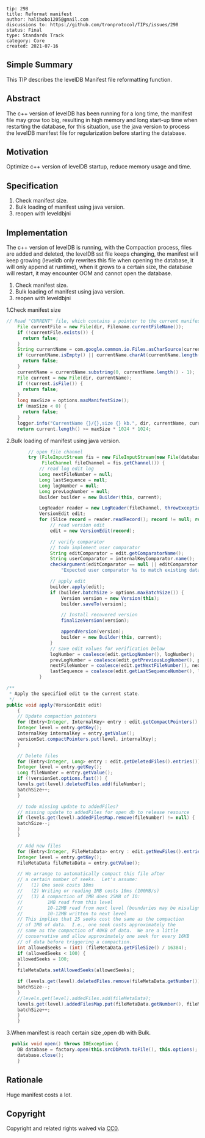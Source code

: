 ```
tip: 298
title: Reformat manifest	
author: halibobo1205@gmail.com
discussions to: https://github.com/tronprotocol/TIPs/issues/298
status: Final
type: Standards Track
category: Core
created: 2021-07-16
```

## Simple Summary
This TIP describes the levelDB Manifest file reformatting function.

## Abstract
The c++ version of levelDB has been running for a long time, the manifest file may grow too big, resulting in high memory and long start-up time when restarting the database, for this situation, use the java version to process the levelDB manifest file for regularization before starting the database.

## Motivation
Optimize c++ version of levelDB startup, reduce memory usage and time.

## Specification
1. Check manifest size.
2. Bulk loading of manifest using java version.
3. reopen with leveldbjni

## Implementation

The c++ version of levelDB is running, with the Compaction process, files are added and deleted, the levelDB sst file keeps changing, the manifest will keep growing (leveldb only rewrites this file when opening the database, it will only append at runtime), when it grows to a certain size, the database will restart, it may encounter OOM and cannot open the database.

1. Check manifest size.
2. Bulk loading of manifest using java version.
3. reopen with leveldbjni


1.Check manifest size
```java
// Read "CURRENT" file, which contains a pointer to the current manifest file
    File currentFile = new File(dir, Filename.currentFileName());
    if (!currentFile.exists()) {
      return false;
    }
    String currentName = com.google.common.io.Files.asCharSource(currentFile, UTF_8).read();
    if (currentName.isEmpty() || currentName.charAt(currentName.length() - 1) != '\n') {
      return false;
    }
    currentName = currentName.substring(0, currentName.length() - 1);
    File current = new File(dir, currentName);
    if (!current.isFile()) {
      return false;
    }
    long maxSize = options.maxManifestSize();
    if (maxSize < 0) {
      return false;
    }
    logger.info("CurrentName {}/{},size {} kb.", dir, currentName, current.length() / 1024);
    return current.length() >= maxSize * 1024 * 1024;
```

2.Bulk loading of manifest using java version.
```java
        // open file channel
        try (FileInputStream fis = new FileInputStream(new File(databaseDir, currentName));
             FileChannel fileChannel = fis.getChannel()) {
            // read log edit log
            Long nextFileNumber = null;
            Long lastSequence = null;
            Long logNumber = null;
            Long prevLogNumber = null;
            Builder builder = new Builder(this, current);

            LogReader reader = new LogReader(fileChannel, throwExceptionMonitor(), true, 0);
            VersionEdit edit;
            for (Slice record = reader.readRecord(); record != null; record = reader.readRecord()) {
                // read version edit
                edit = new VersionEdit(record);

                // verify comparator
                // todo implement user comparator
                String editComparator = edit.getComparatorName();
                String userComparator = internalKeyComparator.name();
                checkArgument(editComparator == null || editComparator.equals(userComparator),
                    "Expected user comparator %s to match existing database comparator ", userComparator, editComparator);

                // apply edit
                builder.apply(edit);
                if (builder.batchSize > options.maxBatchSize()) {
                    Version version = new Version(this);
                    builder.saveTo(version);

                    // Install recovered version
                    finalizeVersion(version);

                    appendVersion(version);
                    builder = new Builder(this, current);
                }
                // save edit values for verification below
                logNumber = coalesce(edit.getLogNumber(), logNumber);
                prevLogNumber = coalesce(edit.getPreviousLogNumber(), prevLogNumber);
                nextFileNumber = coalesce(edit.getNextFileNumber(), nextFileNumber);
                lastSequence = coalesce(edit.getLastSequenceNumber(), lastSequence);
            }

/**
 * Apply the specified edit to the current state.
 */
public void apply(VersionEdit edit)
    {
    // Update compaction pointers
    for (Entry<Integer, InternalKey> entry : edit.getCompactPointers().entrySet()) {
    Integer level = entry.getKey();
    InternalKey internalKey = entry.getValue();
    versionSet.compactPointers.put(level, internalKey);
    }

    // Delete files
    for (Entry<Integer, Long> entry : edit.getDeletedFiles().entries()) {
    Integer level = entry.getKey();
    Long fileNumber = entry.getValue();
    if (!versionSet.options.fast()) {
    levels.get(level).deletedFiles.add(fileNumber);
    batchSize++;
    }

    // todo missing update to addedFiles?
    // missing update to addedFiles for open db to release resource
    if (levels.get(level).addedFilesMap.remove(fileNumber) != null) {
    batchSize--;
    }
    }

    // Add new files
    for (Entry<Integer, FileMetaData> entry : edit.getNewFiles().entries()) {
    Integer level = entry.getKey();
    FileMetaData fileMetaData = entry.getValue();

    // We arrange to automatically compact this file after
    // a certain number of seeks.  Let's assume:
    //   (1) One seek costs 10ms
    //   (2) Writing or reading 1MB costs 10ms (100MB/s)
    //   (3) A compaction of 1MB does 25MB of IO:
    //         1MB read from this level
    //         10-12MB read from next level (boundaries may be misaligned)
    //         10-12MB written to next level
    // This implies that 25 seeks cost the same as the compaction
    // of 1MB of data.  I.e., one seek costs approximately the
    // same as the compaction of 40KB of data.  We are a little
    // conservative and allow approximately one seek for every 16KB
    // of data before triggering a compaction.
    int allowedSeeks = (int) (fileMetaData.getFileSize() / 16384);
    if (allowedSeeks < 100) {
    allowedSeeks = 100;
    }
    fileMetaData.setAllowedSeeks(allowedSeeks);

    if (levels.get(level).deletedFiles.remove(fileMetaData.getNumber())) {
    batchSize--;
    }
    //levels.get(level).addedFiles.add(fileMetaData);
    levels.get(level).addedFilesMap.put(fileMetaData.getNumber(), fileMetaData);
    batchSize++;
    }
    }           
```

3.When manifest is reach certain size ,open db with Bulk.

```java
  public void open() throws IOException {
    DB database = factory.open(this.srcDbPath.toFile(), this.options);
    database.close();
    }
```



## Rationale
Huge manifest costs a lot.


## Copyright

Copyright and related rights waived via [CC0](LICENSE.md).
